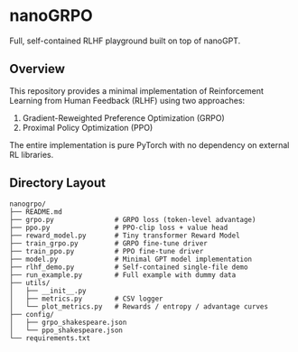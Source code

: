 # nanoGRPO

Full, self-contained RLHF playground built on top of nanoGPT.

## Overview

This repository provides a minimal implementation of Reinforcement Learning from Human Feedback (RLHF) using two approaches:
1. Gradient-Reweighted Preference Optimization (GRPO)
2. Proximal Policy Optimization (PPO)

The entire implementation is pure PyTorch with no dependency on external RL libraries.

## Directory Layout

```
nanogrpo/
├── README.md
├── grpo.py               # GRPO loss (token-level advantage)              
├── ppo.py                # PPO-clip loss + value head                    
├── reward_model.py       # Tiny transformer Reward Model                 
├── train_grpo.py         # GRPO fine-tune driver                         
├── train_ppo.py          # PPO fine-tune driver
├── model.py              # Minimal GPT model implementation
├── rlhf_demo.py          # Self-contained single-file demo  
├── run_example.py        # Full example with dummy data                      
├── utils/
│   ├── __init__.py
│   ├── metrics.py        # CSV logger                                    
│   └── plot_metrics.py   # Rewards / entropy / advantage curves          
├── config/
│   ├── grpo_shakespeare.json
│   └── ppo_shakespeare.json
└── requirements.txt
``` 